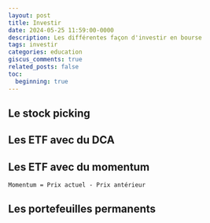 ```yaml
---
layout: post
title: Investir
date: 2024-05-25 11:59:00-0000
description: Les différentes façon d'investir en bourse
tags: investir
categories: education
giscus_comments: true
related_posts: false
toc:
  beginning: true
---
```


## Le stock picking

## Les ETF avec du DCA

## Les ETF avec du momentum

```pseudocode
Momentum = Prix actuel - Prix antérieur
```

## Les portefeuilles permanents